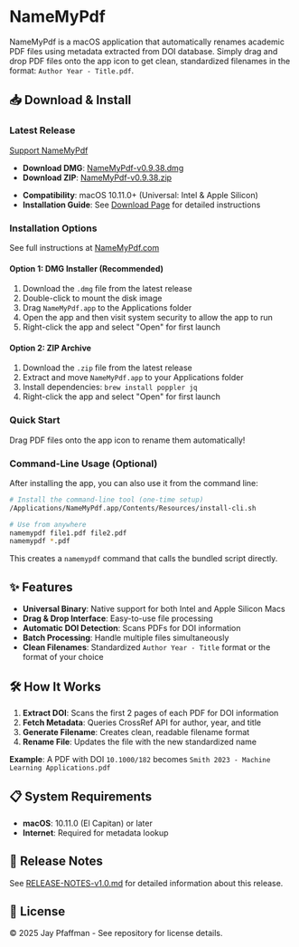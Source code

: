 # NameMyPdf

NameMyPdf is a macOS application that automatically renames academic PDF files using metadata extracted from DOI database. Simply drag and drop PDF files onto the app icon to get clean, standardized filenames in the format: `Author Year - Title.pdf`.

## 📥 Download & Install

### Latest Release

[Support NameMyPdf](https://www.namemypdf.com/donate.html)

<!-- VERSION-UPDATE-START -->
- **Download DMG**: [NameMyPdf-v0.9.38.dmg](https://github.com/literatecomputing/name-my-pdf/releases/download/v0.9.38/NameMyPdf-v0.9.38.dmg)
- **Download ZIP**: [NameMyPdf-v0.9.38.zip](https://github.com/literatecomputing/name-my-pdf/releases/download/v0.9.38/NameMyPdf-v0.9.38.zip)
<!-- VERSION-UPDATE-END -->
- **Compatibility**: macOS 10.11.0+ (Universal: Intel & Apple Silicon)
- **Installation Guide**: See [Download Page](https://www.namemypdf.com/download.html) for detailed instructions

### Installation Options

See full instructions at [NameMyPdf.com](https://www.namemypdf.com/download.html)

#### Option 1: DMG Installer (Recommended)

1. Download the `.dmg` file from the latest release
2. Double-click to mount the disk image
3. Drag `NameMyPdf.app` to the Applications folder
4. Open the app and then visit system security to allow the app to run
5. Right-click the app and select "Open" for first launch

#### Option 2: ZIP Archive

1. Download the `.zip` file from the latest release
2. Extract and move `NameMyPdf.app` to your Applications folder
3. Install dependencies: `brew install poppler jq`
4. Right-click the app and select "Open" for first launch

### Quick Start

Drag PDF files onto the app icon to rename them automatically!

### Command-Line Usage (Optional)

After installing the app, you can also use it from the command line:

```bash
# Install the command-line tool (one-time setup)
/Applications/NameMyPdf.app/Contents/Resources/install-cli.sh

# Use from anywhere
namemypdf file1.pdf file2.pdf
namemypdf *.pdf
```

This creates a `namemypdf` command that calls the bundled script directly.

## ✨ Features

- **Universal Binary**: Native support for both Intel and Apple Silicon Macs
- **Drag & Drop Interface**: Easy-to-use file processing
- **Automatic DOI Detection**: Scans PDFs for DOI information
- **Batch Processing**: Handle multiple files simultaneously
- **Clean Filenames**: Standardized `Author Year - Title` format or the format of your choice

## 🛠 How It Works

1. **Extract DOI**: Scans the first 2 pages of each PDF for DOI information
2. **Fetch Metadata**: Queries CrossRef API for author, year, and title
3. **Generate Filename**: Creates clean, readable filename format
4. **Rename File**: Updates the file with the new standardized name

**Example**: A PDF with DOI `10.1000/182` becomes `Smith 2023 - Machine Learning Applications.pdf`

## 📋 System Requirements

- **macOS**: 10.11.0 (El Capitan) or later
- **Internet**: Required for metadata lookup

## 📝 Release Notes

See [RELEASE-NOTES-v1.0.md](./RELEASE-NOTES-v1.0.md) for detailed information about this release.

## 📄 License

© 2025 Jay Pfaffman - See repository for license details.
